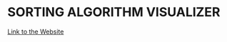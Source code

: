# SORTING ALGORITHM VISUALIZER
[Link to the Website](https://adarsh4630.github.io/SORTING-ALGORITHM-VISUALIZER/)
